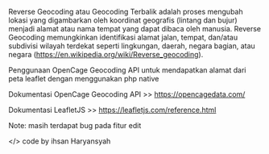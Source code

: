 Reverse Geocoding atau Geocoding Terbalik adalah proses mengubah lokasi yang digambarkan oleh koordinat geografis (lintang dan bujur) menjadi alamat atau nama tempat yang dapat dibaca oleh manusia. Reverse Geocoding memungkinkan identifikasi alamat jalan, tempat, dan/atau subdivisi wilayah terdekat seperti lingkungan, daerah, negara bagian, atau negara (https://en.wikipedia.org/wiki/Reverse_geocoding).

Penggunaan OpenCage Geocoding API untuk mendapatkan alamat dari peta leaflet dengan menggunakan php native

Dokumentasi OpenCage Geocoding API >> https://opencagedata.com/

Dokumentasi LeafletJS >> https://leafletjs.com/reference.html

Note: masih terdapat bug pada fitur edit

</> code by ihsan Haryansyah
